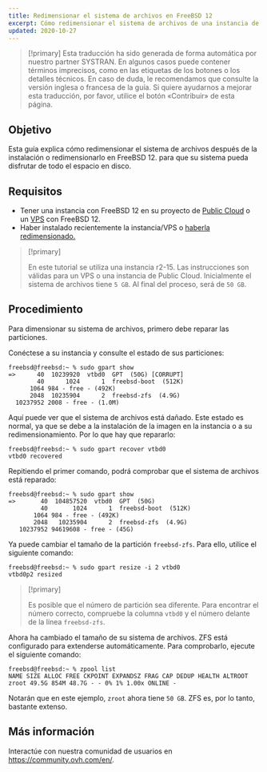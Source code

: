 ```yaml
---
title: Redimensionar el sistema de archivos en FreeBSD 12
excerpt: Cómo redimensionar el sistema de archivos de una instancia de Public Cloud o de un VPS con FreeBSD 12
updated: 2020-10-27
---
```


> [!primary]
> Esta traducción ha sido generada de forma automática por nuestro partner SYSTRAN. En algunos casos puede contener términos imprecisos, como en las etiquetas de los botones o los detalles técnicos. En caso de duda, le recomendamos que consulte la versión inglesa o francesa de la guía. Si quiere ayudarnos a mejorar esta traducción, por favor, utilice el botón «Contribuir» de esta página.
> 

## Objetivo

Esta guía explica cómo redimensionar el sistema de archivos después de la instalación o redimensionarlo en FreeBSD 12. para que su sistema pueda disfrutar de todo el espacio en disco.

## Requisitos

 * Tener una instancia con FreeBSD 12 en su proyecto de [Public Cloud](https://www.ovhcloud.com/es-es/public-cloud/) o un [VPS](https://www.ovhcloud.com/es-es/vps/) con FreeBSD 12.
 * Haber instalado recientemente la instancia/VPS o [haberla redimensionado.](resize_of_an_instance1.)

> [!primary]
>
> En este tutorial se utiliza una instancia r2-15. Las instrucciones son válidas para un VPS o una instancia de Public Cloud. Inicialmente el sistema de archivos tiene `5 GB`. Al final del proceso, será de `50 GB`.
>

## Procedimiento

Para dimensionar su sistema de archivos, primero debe reparar las particiones.

Conéctese a su instancia y consulte el estado de sus particiones:

```
freebsd@freebsd:~ % sudo gpart show
=>      40  10239920  vtbd0  GPT  (50G) [CORRUPT]
        40      1024      1  freebsd-boot  (512K)
      1064 984 - free - (492K)
      2048  10235904      2  freebsd-zfs  (4.9G)
  10237952 2008 - free - (1.0M)
```

Aquí puede ver que el sistema de archivos está dañado. Este estado es normal, ya que se debe a la instalación de la imagen en la instancia o a su redimensionamiento. Por lo que hay que repararlo:

```
freebsd@freebsd:~ % sudo gpart recover vtbd0
vtbd0 recovered
```

Repitiendo el primer comando, podrá comprobar que el sistema de archivos está reparado:

```
freebsd@freebsd:~ % sudo gpart show
=>       40  104857520  vtbd0  GPT  (50G)
         40       1024      1  freebsd-boot  (512K)
       1064 984 - free - (492K)
       2048   10235904      2  freebsd-zfs  (4.9G)
   10237952 94619608 - free - (45G)
```

Ya puede cambiar el tamaño de la partición `freebsd-zfs`. Para ello, utilice el siguiente comando:

```
freebsd@freebsd:~ % sudo gpart resize -i 2 vtbd0
vtbd0p2 resized
```

> [!primary]
>
> Es posible que el número de partición sea diferente. Para encontrar el número correcto, compruebe la columna `vtbd0` y el número delante de la línea `freebsd-zfs`.
>

Ahora ha cambiado el tamaño de su sistema de archivos. ZFS está configurado para extenderse automáticamente. Para comprobarlo, ejecute el siguiente comando:

```
freebsd@freebsd:~ % zpool list
NAME SIZE ALLOC FREE CKPOINT EXPANDSZ FRAG CAP DEDUP HEALTH ALTROOT
zroot 49.5G 854M 48.7G - - 0% 1% 1.00x ONLINE -
```

Notarán que en este ejemplo, `zroot` ahora tiene `50 GB`. ZFS es, por lo tanto, bastante extenso.

## Más información

Interactúe con nuestra comunidad de usuarios en <https://community.ovh.com/en/>.

